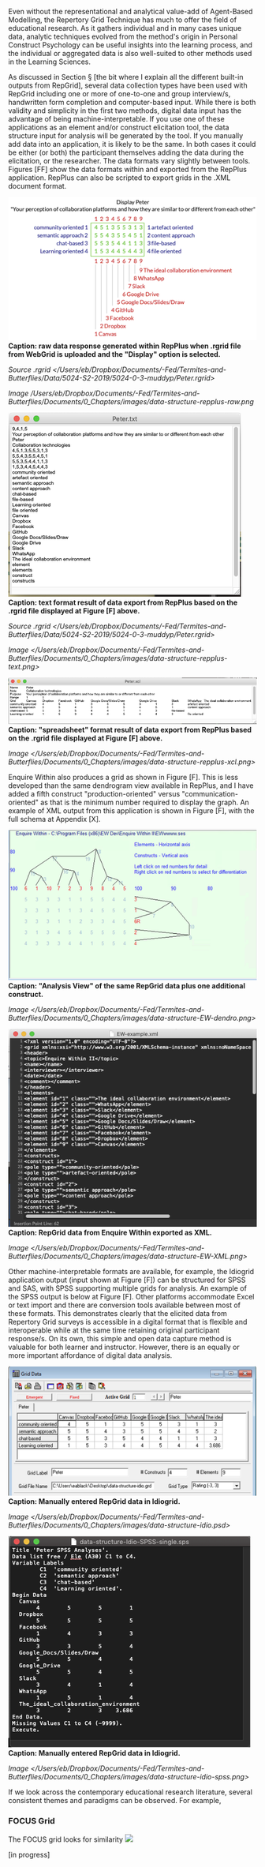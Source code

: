 Even without the representational and analytical value-add of Agent-Based Modelling, the Repertory Grid Technique has much to offer the field of educational research. As it gathers individual and in many cases unique data,  analytic techniques evolved from the method's origin in Personal Construct Psychology can be useful insights into the learning process, and the individual or aggregated data is also well-suited to other methods used in the Learning Sciences.

As discussed in Section § [the bit where I explain all the different built-in outputs from RepGrid], several data collection types have been used with RepGrid including one or more of one-to-one and group interview/s, handwritten form completion and computer-based input. While there is both validity and simplicity in the first two methods, digital data input has the advantage of being machine-interpretable. If you use one of these applications as an element and/or construct elicitation tool, the data structure input for analysis will be generated by the tool. If you manually add data into an application, it is likely to be the same. In both cases it could be either (or both) the participant themselves adding the data during the elicitation, or the researcher. The data formats vary slightly between tools. Figures [FF] show the data formats within and exported from the RepPlus application. RepPlus can also be scripted to export grids in the .XML document format.

![](assets/820-fit-47cb6c1f.png)
**Caption: raw data response generated within RepPlus when .rgrid file from WebGrid is uploaded and the "Display" option is selected.**

_Source .rgrid </Users/eb/Dropbox/Documents/-Fed/Termites-and-Butterflies/Data/5024-S2-2019/5024-0-3-muddyp/Peter.rgrid>_

_Image /Users/eb/Dropbox/Documents/-Fed/Termites-and-Butterflies/Documents/0_Chapters/images/data-structure-repplus-raw.png_

![](assets/820-fit-67dd1b24.png)
**Caption: text format result of data export from RepPlus based on the .rgrid file displayed at Figure [F] above.**

_Source .rgrid </Users/eb/Dropbox/Documents/-Fed/Termites-and-Butterflies/Data/5024-S2-2019/5024-0-3-muddyp/Peter.rgrid>_

_Image </Users/eb/Dropbox/Documents/-Fed/Termites-and-Butterflies/Documents/0_Chapters/images/data-structure-repplus-text.png>_


![](assets/820-fit-734b7049.png)
**Caption: "spreadsheet" format result of data export from RepPlus based on the .rgrid file displayed at Figure [F] above.**

_Image </Users/eb/Dropbox/Documents/-Fed/Termites-and-Butterflies/Documents/0_Chapters/images/data-structure-repplus-xcl.png>_


Enquire Within also produces a grid  as shown in Figure [F]. This is less developed than the same dendrogram view available in RepPlus, and I have added a fifth construct "production-oriented" versus "communication-oriented" as that is the minimum number required to display the graph. An example of XML output from this application is shown in Figure [F], with the full schema at Appendix [X].

![](assets/820-fit-94192c2a.png)
**Caption: "Analysis View" of the same RepGrid data plus one additional construct.**

_Image </Users/eb/Dropbox/Documents/-Fed/Termites-and-Butterflies/Documents/0_Chapters/images/data-structure-EW-dendro.png>_


![](assets/820-fit-7a21093a.png)
**Caption: RepGrid data from Enquire Within exported as XML.**

_Image </Users/eb/Dropbox/Documents/-Fed/Termites-and-Butterflies/Documents/0_Chapters/images/data-structure-EW-XML.png>_

Other machine-interpretable formats are available, for example, the Idiogrid application output (input shown at Figure [F]) can be structured for SPSS and SAS, with SPSS supporting multiple grids for analysis. An example of the SPSS output is below at Figure [F]. Other platforms accommodate Excel or text import and there are conversion tools available between most of these formats. This demonstrates clearly that the elicited data from Repertory Grid surveys is accessible in a digital format that is flexible and interoperable while at the same time retaining original participant response/s. On its own, this simple and open data capture method is valuable for both learner and instructor. However, there is an equally or more important affordance of digital data analysis.

![](assets/820-fit-95a71812.png)
**Caption: Manually entered RepGrid data in Idiogrid.**

_Image </Users/eb/Dropbox/Documents/-Fed/Termites-and-Butterflies/Documents/0_Chapters/images/data-structure-idio.psd>_

![](assets/820-fit-b06f0de2.png)
**Caption: Manually entered RepGrid data in Idiogrid.**

_Image </Users/eb/Dropbox/Documents/-Fed/Termites-and-Butterflies/Documents/0_Chapters/images/data-structure-idio-spss.png>_

If we look across the contemporary educational research literature, several consistent themes and paradigms can be observed. For example, 


### FOCUS Grid

The FOCUS grid looks for similarity
  ![](assets/820-fit-2a433727.png)


[in progress]
